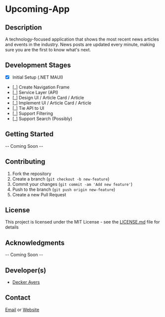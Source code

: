 # Upcoming-App

## Description 

A technology-focused application that shows the most recent news articles and events in the industry. News posts are updated every minute, making sure you are the first to know what's next.

## Development Stages

- [x] Initial Setup (.NET MAUI)
- [_] Create Navigation Frame
- [_] Service Layer (API)
- [_] Design UI / Article Card / Article
- [_] Implement UI / Article Card / Article
- [_] Tie API to UI
- [_] Support Filtering
- [_] Support Search (Possibly)

## Getting Started

-- Coming Soon --

## Contributing

1. Fork the repository
2. Create a branch (`git checkout -b new-feature`)
3. Commit your changes (`git commit -am 'Add new feature'`)
4. Push to the branch (`git push origin new-feature`)
5. Create a new Pull Request

## License

This project is licensed under the MIT License - see the [LICENSE.md](LICENSE.md) file for details

## Acknowledgments

-- Coming Soon --

## Developer(s)

- [Decker Ayers](https://github.com/ayersdecker)

## Contact

[Email](ayersdecker@gmail.com) or [Website](https://deckerayers.com/)